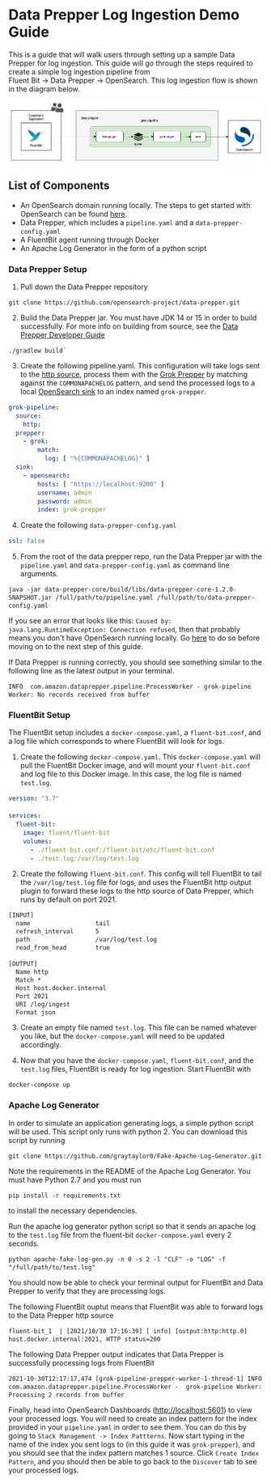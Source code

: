 # Data Prepper Log Ingestion Demo Guide

This is a guide that will walk users through setting up a sample Data Prepper for log ingestion. 
This guide will go through the steps required to create a simple log ingestion pipeline from \
Fluent Bit → Data Prepper → OpenSearch. This log ingestion flow is shown in the diagram below.

![](../../docs/images/Log_Ingestion_FluentBit_DataPrepper_OpenSearch.jpg)

## List of Components

- An OpenSearch domain running locally. The steps to get started with OpenSearch can be found [here](https://opensearch.org/downloads.html).
- Data Prepper, which includes a `pipeline.yaml` and a `data-prepper-config.yaml` 
- A FluentBit agent running through Docker
- An Apache Log Generator in the form of a python script

### Data Prepper Setup

1. Pull down the Data Prepper repository

```
git clone https://github.com/opensearch-project/data-prepper.git
```

2. Build the Data Prepper jar. You must have JDK 14 or 15 in order to build successfully. For more info on building from source, see the 
[Data Prepper Developer Guide](../../docs/developer_guide.md)
   
```
./gradlew build`
```
   
3. Create the following pipeline.yaml. This configuration will take logs sent to the [http source](../../data-prepper-plugins/http-source), 
process them with the [Grok Prepper](../../data-prepper-plugins/grok-prepper) by matching against the `COMMONAPACHELOG` pattern, 
and send the processed logs to a local [OpenSearch sink](../../data-prepper-plugins/opensearch) to an index named `grok-prepper`. 

```yaml
grok-pipeline:
  source:
    http:
  prepper:
    - grok:
        match:
          log: [ "%{COMMONAPACHELOG}" ]
  sink:
    - opensearch:
        hosts: [ "https://localhost:9200" ]
        username: admin
        password: admin
        index: grok-prepper
```
   
4. Create the following `data-prepper-config.yaml`

```yaml
ssl: false
```

5. From the root of the data prepper repo, 
   run the Data Prepper jar with the `pipeline.yaml` and `data-prepper-config.yaml` as command line arguments.
   
```
java -jar data-prepper-core/build/libs/data-prepper-core-1.2.0-SNAPSHOT.jar /full/path/to/pipeline.yaml /full/path/to/data-prepper-config.yaml
```

If you see an error that looks like this: `Caused by: java.lang.RuntimeException: Connection refused`, then that probably means you don't have OpenSearch running locally. 
Go [here](https://opensearch.org/downloads.html) to do so before moving on to the next step of this guide.

If Data Prepper is running correctly, you should see something similar to the following line as the latest output in your terminal.

```
INFO  com.amazon.dataprepper.pipeline.ProcessWorker - grok-pipeline Worker: No records received from buffer
```

### FluentBit Setup

The FluentBit setup includes a `docker-compose.yaml`, a `fluent-bit.conf`, and a log file which corresponds to where FluentBit will look for logs.

1. Create the following `docker-compose.yaml`. This `docker-compose.yaml` will pull the FluentBit Docker image, and will mount your `fluent-bit.conf` and log file to this Docker image. In this case, the log file is named `test.log`.

```yaml
version: "3.7"

services:
  fluent-bit:
    image: fluent/fluent-bit
    volumes:
      - ./fluent-bit.conf:/fluent-bit/etc/fluent-bit.conf
      - ./test.log:/var/log/test.log
```

2. Create the following `fluent-bit.conf`. This config will tell FluentBit to tail the `/var/log/test.log` file for logs, and uses the FluentBit http output plugin to forward these logs to the http source of Data Prepper, which runs by default on port 2021.

```
[INPUT]
  name                  tail
  refresh_interval      5
  path                  /var/log/test.log
  read_from_head        true

[OUTPUT]
  Name http
  Match *
  Host host.docker.internal
  Port 2021
  URI /log/ingest
  Format json
```

3. Create an empty file named `test.log`. This file can be named whatever you like, but the `docker-compose.yaml` will need to be updated accordingly.


4. Now that you have the `docker-compose.yaml`, `fluent-bit.conf`, and the `test.log` files, FluentBit is ready for log ingestion. Start FluentBit with

```
docker-compose up
```

### Apache Log Generator

In order to simulate an application generating logs, a simple python script will be used. This script only runs with python 2. You can download this script by running

```
git clone https://github.com/graytaylor0/Fake-Apache-Log-Generator.git
```

Note the requirements in the README of the Apache Log Generator. You must have Python 2.7 and you must run 
```
pip install -r requirements.txt
```

to install the necessary dependencies.

Run the apache log generator python script so that it sends an apache log to the `test.log` file from the fluent-bit `docker-compose.yaml` every 2 seconds. 

```
python apache-fake-log-gen.py -n 0 -s 2 -l "CLF" -o "LOG" -f "/full/path/to/test.log"
```

You should now be able to check your terminal output for FluentBit and Data Prepper to verify that they are processing logs.

The following FluentBit ouptut means that FluentBit was able to forward logs to the Data Prepper http source

```
fluent-bit_1  | [2021/10/30 17:16:39] [ info] [output:http:http.0] host.docker.internal:2021, HTTP status=200
```

The following Data Prepper output indicates that Data Prepper is successfully processing logs from FluentBit

```
2021-10-30T12:17:17,474 [grok-pipeline-prepper-worker-1-thread-1] INFO  com.amazon.dataprepper.pipeline.ProcessWorker -  grok-pipeline Worker: Processing 2 records from buffer
```

Finally, head into OpenSearch Dashboards ([http://localhost:5601](http://localhost:5601)) to view your processed logs.
You will need to create an index pattern for the index provided in your `pipeline.yaml` in order to see them. You can do this by going to
`Stack Management -> Index Pattterns`. Now start typing in the name of the index you sent logs to (in this guide it was `grok-prepper`),
and you should see that the index pattern matches 1 source. Click `Create Index Pattern`, and you should then be able to go back to 
the `Discover` tab to see your processed logs. 
